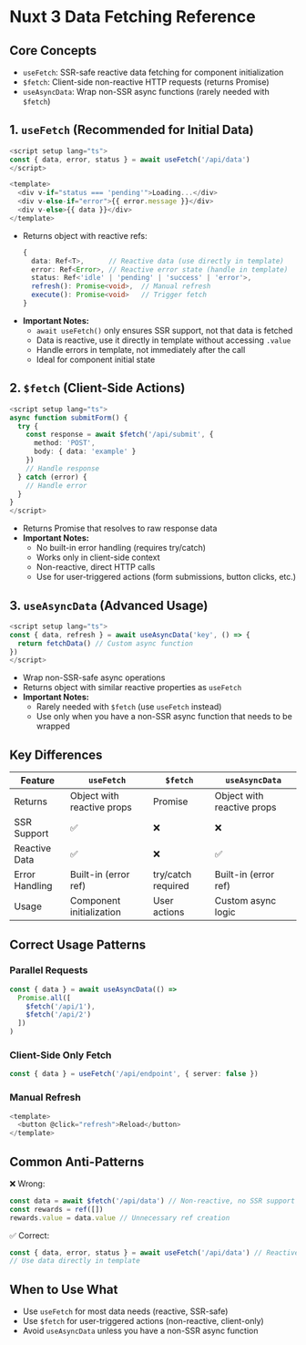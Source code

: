 # Nuxt 3 Data Fetching Reference

## Core Concepts
- `useFetch`: SSR-safe reactive data fetching for component initialization
- `$fetch`: Client-side non-reactive HTTP requests (returns Promise)
- `useAsyncData`: Wrap non-SSR async functions (rarely needed with `$fetch`)

## 1. `useFetch` (Recommended for Initial Data)
```ts
<script setup lang="ts">
const { data, error, status } = await useFetch('/api/data')
</script>

<template>
  <div v-if="status === 'pending'">Loading...</div>
  <div v-else-if="error">{{ error.message }}</div>
  <div v-else>{{ data }}</div>
</template>
```
- Returns object with reactive refs:
  ```ts
  {
    data: Ref<T>,      // Reactive data (use directly in template)
    error: Ref<Error>, // Reactive error state (handle in template)
    status: Ref<'idle' | 'pending' | 'success' | 'error'>,
    refresh(): Promise<void>,  // Manual refresh
    execute(): Promise<void>   // Trigger fetch
  }
  ```
- **Important Notes:**
  - `await useFetch()` only ensures SSR support, not that data is fetched
  - Data is reactive, use it directly in template without accessing `.value`
  - Handle errors in template, not immediately after the call
  - Ideal for component initial state

## 2. `$fetch` (Client-Side Actions)
```ts
<script setup lang="ts">
async function submitForm() {
  try {
    const response = await $fetch('/api/submit', {
      method: 'POST',
      body: { data: 'example' }
    })
    // Handle response
  } catch (error) {
    // Handle error
  }
}
</script>
```
- Returns Promise that resolves to raw response data
- **Important Notes:**
  - No built-in error handling (requires try/catch)
  - Works only in client-side context
  - Non-reactive, direct HTTP calls
  - Use for user-triggered actions (form submissions, button clicks, etc.)

## 3. `useAsyncData` (Advanced Usage)
```ts
<script setup lang="ts">
const { data, refresh } = await useAsyncData('key', () => {
  return fetchData() // Custom async function
})
</script>
```
- Wrap non-SSR-safe async operations
- Returns object with similar reactive properties as `useFetch`
- **Important Notes:**
  - Rarely needed with `$fetch` (use `useFetch` instead)
  - Use only when you have a non-SSR async function that needs to be wrapped

## Key Differences
| Feature          | `useFetch`              | `$fetch`                | `useAsyncData`          |
|------------------|-------------------------|-------------------------|-------------------------|
| Returns          | Object with reactive props | Promise                 | Object with reactive props |
| SSR Support      | ✅                      | ❌                      | ❌                      |
| Reactive Data    | ✅                      | ❌                      | ✅                      |
| Error Handling   | Built-in (error ref)    | try/catch required      | Built-in (error ref)    |
| Usage           | Component initialization | User actions            | Custom async logic     |

## Correct Usage Patterns
### Parallel Requests
```ts
const { data } = await useAsyncData(() =>
  Promise.all([
    $fetch('/api/1'),
    $fetch('/api/2')
  ])
)
```

### Client-Side Only Fetch
```ts
const { data } = useFetch('/api/endpoint', { server: false })
```

### Manual Refresh
```ts
<template>
  <button @click="refresh">Reload</button>
</template>
```

## Common Anti-Patterns
❌ Wrong:
```ts
const data = await $fetch('/api/data') // Non-reactive, no SSR support
const rewards = ref([])
rewards.value = data.value // Unnecessary ref creation
```

✅ Correct:
```ts
const { data, error, status } = await useFetch('/api/data') // Reactive, SSR-safe
// Use data directly in template
```

## When to Use What
- Use `useFetch` for most data needs (reactive, SSR-safe)
- Use `$fetch` for user-triggered actions (non-reactive, client-only)
- Avoid `useAsyncData` unless you have a non-SSR async function